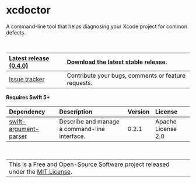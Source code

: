 # xcdoctor

A command-line tool that helps diagnosing your Xcode project for common defects.

<br />

| [Latest release (0.4.0)](https://github.com/jhauberg/xcdoctor/releases/tag/0.4.0) | Download the latest stable release.                 |
| :-------------------------------------------------------------------------------- | :-------------------------------------------------- |
| [Issue tracker](https://github.com/jhauberg/xcdoctor/issues)                      | Contribute your bugs, comments or feature requests. |

**Requires Swift 5+**

| Dependency                                                              | Description                                   | Version | License            |
| :---------------------------------------------------------------------- | :-------------------------------------------- | :------ | :----------------- |
| [swift-argument-parser](https://github.com/apple/swift-argument-parser) | Describe and manage a command-line interface. | 0.2.1   | Apache License 2.0 |

<br />

<table>
  <tr>
    <td>
      This is a Free and Open-Source Software project released under the <a href="LICENSE">MIT License</a>.
    </td>
  </tr>
</table>
